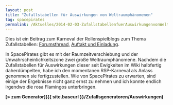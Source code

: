 ```yaml
---
layout: post
title: "Zufallstabellen für Auswirkungen von Weltraumphänomenen"
tag: spacepirates
permalink: /Aktuelles/2014-02-03-ZufallstabellenfuerAuswirkungenvonWeltraumphaenomenen
---
```




Dies ist ein Beitrag zum Karneval der Rollenspielblogs zum Thema Zufallstabellen: [Forumsthread](http://forum.rsp-blogs.de/rsp-karneval/zufallstabellen-%28februar-2014%29/), [Auftakt und Einladung](http://greifenklaue.wordpress.com/2014/02/02/rsp-blog-karneval-auftakt-und-einladung-zufallstabellen/).

In SpacePirates gibt es mit der Raumzeitverschiebung und der Unwahrscheinlichkeitszone zwei große Weltraumphänomene. Nachdem die Zufallstabellen für Auswirkungen dieser seit Ewigkeiten im Wiki halbfertig daherdümpelten, habe ich den momentanen RSP-Karneval als Anlass genommen sie fertigzustellen. Wie von SpacePirates zu erwarten, sind einige der Ergebnisse nicht ganz ernst zu nehmen und ich konnte endlich irgendwo die rosa Flamingos unterbringen.

**[&raquo; zum Generator]({{ site.baseurl }}/Zufallsgeneratoren/Auswirkungen)**


